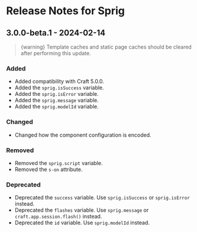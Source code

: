 # Release Notes for Sprig

## 3.0.0-beta.1 - 2024-02-14

> {warning} Template caches and static page caches should be cleared after performing this update.

### Added

- Added compatibility with Craft 5.0.0.
- Added the `sprig.isSuccess` variable.
- Added the `sprig.isError` variable.
- Added the `sprig.message` variable.
- Added the `sprig.modelId` variable.

### Changed

- Changed how the component configuration is encoded.

### Removed

- Removed the `sprig.script` variable.
- Removed the `s-on` attribute.

### Deprecated

- Deprecated the `success` variable. Use `sprig.isSuccess` or `sprig.isError` instead.
- Deprecated the `flashes` variable. Use `sprig.message` or `craft.app.session.flash()` instead.
- Deprecated the `id` variable. Use `sprig.modelId` instead.
